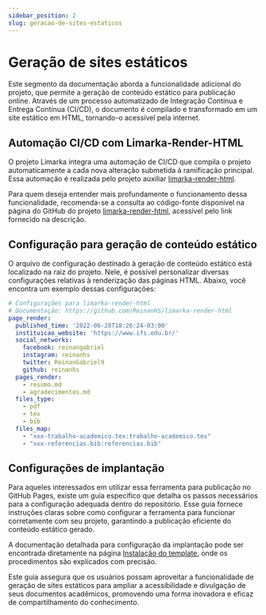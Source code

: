 ```yaml
---
sidebar_position: 2
slug: geracao-de-sites-estaticos
---
```


# Geração de sites estáticos

Este segmento da documentação aborda a funcionalidade adicional do projeto, que permite a geração de conteúdo estático para publicação online. Através de um processo automatizado de Integração Contínua e Entrega Contínua (CI/CD), o documento é compilado e transformado em um site estático em HTML, tornando-o acessível pela internet.

## Automação CI/CD com Limarka-Render-HTML

O projeto Limarka integra uma automação de CI/CD que compila o projeto automaticamente a cada nova alteração submetida à ramificação principal. Essa automação é realizada pelo projeto auxiliar [limarka-render-html](https://github.com/ReinanHS/limarka-render-html).

Para quem deseja entender mais profundamente o funcionamento dessa funcionalidade, recomenda-se a consulta ao código-fonte disponível na página do GitHub do projeto [limarka-render-html](https://github.com/ReinanHS/limarka-render-html), acessível pelo link fornecido na descrição.

## Configuração para geração de conteúdo estático

O arquivo de configuração destinado à geração de conteúdo estático está localizado na raiz do projeto. Nele, é possível personalizar diversas configurações relativas à renderização das páginas HTML. Abaixo, você encontra um exemplo dessas configurações:

```yaml
# Configurações para limarka-render-html
# Documentação: https://github.com/ReinanHS/limarka-render-html
page_render:
  published_time: '2022-06-28T18:26:24-03:00'
  instituicao_website: 'https://www.ifs.edu.br/'
  social_networks:
    facebook: reinangabriel
    instagram: reinanhs
    twitter: ReinanGabriel9
    github: reinanhs
  pages_render:
    - resumo.md
    - agradecimentos.md
  files_type:
    - pdf
    - tex
    - bib
  files_map:
    - "xxx-trabalho-academico.tex:trabalho-academico.tex"
    - "xxx-referencias.bib:referencias.bib"
```

## Configurações de implantação

Para aqueles interessados em utilizar essa ferramenta para publicação no GitHub Pages, existe um guia específico que detalha os passos necessários para a configuração adequada dentro do repositório. Esse guia fornece instruções claras sobre como configurar a ferramenta para funcionar corretamente com seu projeto, garantindo a publicação eficiente do conteúdo estático gerado.

A documentação detalhada para configuração da implantação pode ser encontrada diretamente na página [Instalação do template](/guia-instalacao), onde os procedimentos são explicados com precisão.

Este guia assegura que os usuários possam aproveitar a funcionalidade de geração de sites estáticos para ampliar a acessibilidade e divulgação de seus documentos acadêmicos, promovendo uma forma inovadora e eficaz de compartilhamento do conhecimento.
